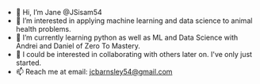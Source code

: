 - 👋 Hi, I’m Jane @JSisam54
- 👀 I’m interested in applying machine learning and data science to animal health problems.
- 🌱 I’m currently learning python as well as ML and Data Science with Andrei and Daniel of Zero To Mastery.
- 💞️ I could be interested in collaborating with others later on. I've only just started.
- 📫 Reach me at email: jcbarnsley54@gmail.com 


<!---
JSisam54/JSisam54 is a ✨ special ✨ repository because its `README.md` (this file) appears on your GitHub profile.
You can click the Preview link to take a look at your changes.
--->

